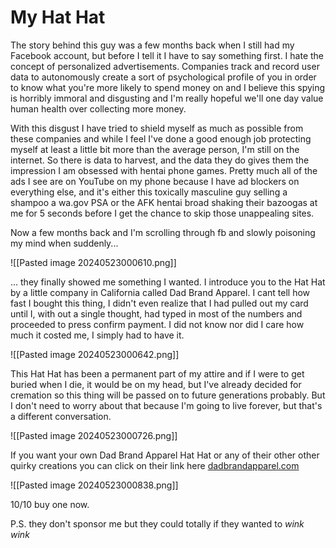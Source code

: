 
# My Hat Hat

The story behind this guy was a few months back when I still had my Facebook account, but before I tell it I have to say something first. I hate the concept of personalized advertisements. Companies track and record user data to autonomously create a sort of psychological profile of you in order to know what you're more likely to spend money on and I believe this spying is horribly immoral and disgusting and I'm really hopeful we'll one day value human health over collecting more money.

With this disgust I have tried to shield myself as much as possible from these companies and while I feel I've done a good enough job protecting myself at least a little bit more than the average person, I'm still on the internet. So there is data to harvest, and the data they do gives them the impression I am obsessed with hentai phone games. Pretty much all of the ads I see are on YouTube on my phone because I have ad blockers on everything else, and it's either this toxically masculine guy selling a shampoo a wa.gov PSA or the AFK hentai broad shaking their bazoogas at me for 5 seconds before I get the chance to skip those unappealing sites.

Now a few months back and I'm scrolling through fb and slowly poisoning my mind when suddenly...

![[Pasted image 20240523000610.png]]

... they finally showed me something I wanted. I introduce you to the Hat Hat by a little company in California called Dad Brand Apparel. I cant tell how fast I bought this thing, I didn't even realize that I had pulled out my card until I, with out a single thought, had typed in most of the numbers and proceeded to press confirm payment. I did not know nor did I care how much it costed me, I simply had to have it.

![[Pasted image 20240523000642.png]]

This Hat Hat has been a permanent part of my attire and if I were to get buried when I die, it would be on my head, but I've already decided for cremation so this thing will be passed on to future generations probably. But I don't need to worry about that because I'm going to live forever, but that's a different conversation.

![[Pasted image 20240523000726.png]]

If you want your own Dad Brand Apparel Hat Hat or any of their other other quirky creations you can click on their link here [dadbrandapparel.com](https://www.dadbrandapparel.com/products/hat-hat)

![[Pasted image 20240523000838.png]]

10/10 buy one now.

P.S. they don't sponsor me but they could totally if they wanted to *wink* *wink*